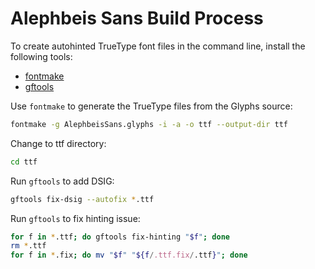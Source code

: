 # Alephbeis Sans Build Process

To create autohinted TrueType font files in the command line, install the following tools:

- [fontmake](https://github.com/googlefonts/fontmake)
- [gftools](https://github.com/googlefonts/gftools)

Use `fontmake` to generate the TrueType files from the Glyphs source:

```bash
fontmake -g AlephbeisSans.glyphs -i -a -o ttf --output-dir ttf
```

Change to ttf directory:

```bash
cd ttf
```

Run `gftools` to add DSIG:

```bash
gftools fix-dsig --autofix *.ttf
```

Run `gftools` to fix hinting issue:

```bash
for f in *.ttf; do gftools fix-hinting "$f"; done
rm *.ttf
for f in *.fix; do mv "$f" "${f/.ttf.fix/.ttf}"; done
```
